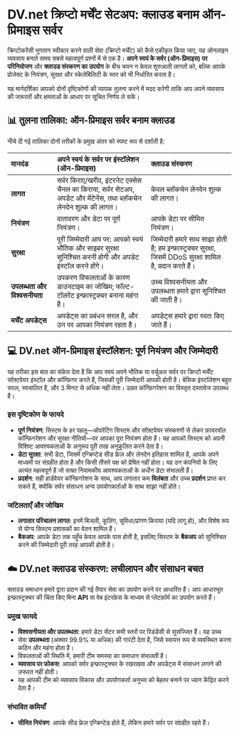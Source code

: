 # DV.net क्रिप्टो मर्चेंट सेटअप: क्लाउड बनाम ऑन-प्रिमाइस सर्वर

क्रिप्टोकरेंसी भुगतान स्वीकार करने वाली सेवा (क्रिप्टो मर्चेंट) को कैसे एकीकृत किया जाए, यह ऑनलाइन व्यवसाय बनाते समय सबसे महत्वपूर्ण प्रश्नों में से एक है। **अपने स्वयं के सर्वर (ऑन-प्रिमाइस) पर परिनियोजन** और **क्लाउड संस्करण का उपयोग** के बीच चयन न केवल शुरुआती लागतों को, बल्कि आपके प्रोजेक्ट के नियंत्रण, सुरक्षा और स्केलेबिलिटी के स्तर को भी निर्धारित करता है।

यह मार्गदर्शिका आपको दोनों दृष्टिकोणों की व्यापक तुलना करने में मदद करेगी ताकि आप अपने व्यवसाय की जरूरतों और क्षमताओं के आधार पर सूचित निर्णय ले सकें।


## 📊 तुलना तालिका: ऑन-प्रिमाइस सर्वर बनाम क्लाउड

नीचे दी गई तालिका दोनों तरीकों के प्रमुख अंतर को स्पष्ट रूप से दर्शाती है:

| मानदंड | अपने स्वयं के सर्वर पर इंस्टॉलेशन (ऑन-प्रिमाइस) | क्लाउड संस्करण |
|:---|:---|:---|
| **लागत** | सर्वर किराए/खरीद, इंटरनेट एक्सेस चैनल का किराया, सर्वर सेटअप, अपडेट और मेंटेनेंस, तथा ब्लॉकचेन लेनदेन शुल्क की लागत। | केवल ब्लॉकचेन लेनदेन शुल्क की लागत। |
| **नियंत्रण** | वातावरण और डेटा पर पूर्ण नियंत्रण। | आपके डेटा पर सीमित नियंत्रण। |
| **सुरक्षा** | पूरी जिम्मेदारी आप पर: आपको स्वयं भौतिक और साइबर सुरक्षा सुनिश्चित करनी होगी और अपडेट इंस्टॉल करने होंगे। | जिम्मेदारी हमारे साथ साझा होती है; हम इन्फ्रास्ट्रक्चर सुरक्षा, जिसमें DDoS सुरक्षा शामिल है, प्रदान करते हैं। |
| **उपलब्धता और विश्वसनीयता** | उपकरण विफलताओं के कारण डाउनटाइम का जोखिम; फॉल्ट-टॉलरेंट इन्फ्रास्ट्रक्चर बनाना महंगा है। | उच्च विश्वसनीयता और उपलब्धता हमारे द्वारा सुनिश्चित की जाती है। |
| **मर्चेंट अपडेट्स** | अपडेट्स का प्रबंधन सरल है, और उन पर आपका नियंत्रण रहता है। | अपडेट्स हमारे द्वारा स्वतः किए जाते हैं। |


## 💻 DV.net ऑन-प्रिमाइस इंस्टॉलेशन: पूर्ण नियंत्रण और जिम्मेदारी

यह तरीका इस बात का संकेत देता है कि आप स्वयं अपने भौतिक या वर्चुअल सर्वर पर क्रिप्टो मर्चेंट सॉफ़्टवेयर इंस्टॉल और कॉन्फ़िगर करते हैं, जिसकी पूरी जिम्मेदारी आपकी होती है। बेसिक इंस्टॉलेशन बहुत सरल, स्वचालित है, और 3 मिनट से अधिक नहीं लेता। उन्नत कॉन्फ़िगरेशन का विस्तृत दस्तावेज उपलब्ध है।

### इस दृष्टिकोण के फायदे
- **पूर्ण नियंत्रण**: सिस्टम के हर पहलू—ऑपरेटिंग सिस्टम और सॉफ़्टवेयर संस्करणों से लेकर फ़ायरवॉल कॉन्फ़िगरेशन और सुरक्षा नीतियों—पर आपका पूरा नियंत्रण होता है। यह आपको सिस्टम को अपनी विशिष्ट आवश्यकताओं के अनुरूप पूरी तरह अनुकूलित करने देता है।
- **डेटा सुरक्षा**: सभी डेटा, जिसमें एन्क्रिप्टेड सीड फ्रेज़ और लेनदेन इतिहास शामिल है, आपके अपने माध्यमों पर संग्रहीत होता है और किसी तीसरे पक्ष को प्रेषित नहीं होता। यह उन कंपनियों के लिए अत्यंत महत्वपूर्ण है जो सख्त नियामकीय आवश्यकताओं के अधीन डेटा संभालती हैं।
- **प्रदर्शन**: सही हार्डवेयर कॉन्फ़िगरेशन के साथ, आप लगातार कम **विलंबता** और उच्च **प्रदर्शन** प्राप्त कर सकते हैं, क्योंकि सर्वर संसाधन अन्य उपयोगकर्ताओं के साथ साझा नहीं होते।

### जटिलताएँ और जोखिम
- **लगातार परिचालन लागत**: इनमें बिजली, कूलिंग, सुविधा/प्रांगण किराया (यदि लागू हो), और विशेष रूप से योग्य सिस्टम प्रशासकों का वेतन शामिल हैं।
- **बैकअप**: आपके डेटा तक पहुँच केवल आपके पास होती है, इसलिए सिस्टम के **बैकअप** को सुनिश्चित करने की जिम्मेदारी पूरी तरह आपकी होती है।


## ☁️ DV.net क्लाउड संस्करण: लचीलापन और संसाधन बचत

क्लाउड समाधान हमारे द्वारा प्रदान की गई तैयार सेवा का उपयोग करने पर आधारित है। आप आधारभूत इन्फ्रास्ट्रक्चर की चिंता किए बिना **API** या वेब इंटरफ़ेस के माध्यम से प्लेटफ़ॉर्म का उपयोग करते हैं।

### प्रमुख फायदे
- **विश्वसनीयता और उपलब्धता**: हमारे डेटा सेंटर सभी स्तरों पर रिडंडेंसी से सुसज्जित हैं। यह उच्च
- सेवा **उपलब्धता** (अक्सर 99.9% या अधिक) की गारंटी देता है, जिसे स्वायत्त रूप से व्यवस्थित करना कठिन और महंगा होता है।
- विफलताओं की स्थिति में, हमारी टीम समस्या का समाधान संभालती है।
- **व्यवसाय पर फोकस**: आपको सर्वर इन्फ्रास्ट्रक्चर के रखरखाव और अपडेट्स में संसाधन लगाने की ज़रूरत नहीं होती।
- यह आपकी टीम को व्यवसाय विकास और उपयोगकर्ता अनुभव को बेहतर बनाने पर ध्यान केंद्रित करने देता है।

### संभावित कमियाँ
- **सीमित नियंत्रण**: आपके सीड फ्रेज़ एन्क्रिप्टेड होते हैं, लेकिन हमारे सर्वर पर संग्रहीत रहते हैं।